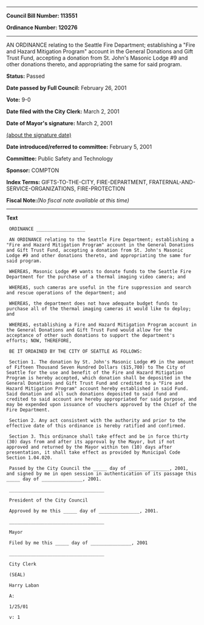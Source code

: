 

********

**Council Bill Number: 113551**
   
**Ordinance Number: 120276**
********

 AN ORDINANCE relating to the Seattle Fire Department; establishing a "Fire and Hazard Mitigation Program" account in the General Donations and Gift Trust Fund, accepting a donation from St. John's Masonic Lodge #9 and other donations thereto, and appropriating the same for said program.

**Status:** Passed
   
**Date passed by Full Council:** February 26, 2001
   
**Vote:** 9-0
   
**Date filed with the City Clerk:** March 2, 2001
   
**Date of Mayor's signature:** March 2, 2001
   
[(about the signature date)](/~public/approvaldate.htm)
   
   
   
**Date introduced/referred to committee:** February 5, 2001
   
**Committee:** Public Safety and Technology
   
**Sponsor:** COMPTON
   
   
**Index Terms:** GIFTS-TO-THE-CITY, FIRE-DEPARTMENT, FRATERNAL-AND-SERVICE-ORGANIZATIONS, FIRE-PROTECTION

**Fiscal Note:**_(No fiscal note available at this time)_

********

**Text**
   
```
 ORDINANCE __________________

 AN ORDINANCE relating to the Seattle Fire Department; establishing a "Fire and Hazard Mitigation Program" account in the General Donations and Gift Trust Fund, accepting a donation from St. John's Masonic Lodge #9 and other donations thereto, and appropriating the same for said program.

 WHEREAS, Masonic Lodge #9 wants to donate funds to the Seattle Fire Department for the purchase of a thermal imaging video camera; and

 WHEREAS, such cameras are useful in the fire suppression and search and rescue operations of the department; and

 WHEREAS, the department does not have adequate budget funds to purchase all of the thermal imaging cameras it would like to deploy; and

 WHEREAS, establishing a Fire and Hazard Mitigation Program account in the General Donations and Gift Trust Fund would allow for the acceptance of other such donations to support the department's efforts; NOW, THEREFORE,

 BE IT ORDAINED BY THE CITY OF SEATTLE AS FOLLOWS:

 Section 1. The donation by St. John's Masonic Lodge #9 in the amount of Fifteen Thousand Seven Hundred Dollars ($15,700) to The City of Seattle for the use and benefit of the Fire and Hazard Mitigation Program is hereby accepted, which donation shall be deposited in the General Donations and Gift Trust Fund and credited to a "Fire and Hazard Mitigation Program" account hereby established in said Fund. Said donation and all such donations deposited to said fund and credited to said account are hereby appropriated for said purpose, and may be expended upon issuance of vouchers approved by the Chief of the Fire Department.

 Section 2. Any act consistent with the authority and prior to the effective date of this ordinance is hereby ratified and confirmed.

 Section 3. This ordinance shall take effect and be in force thirty (30) days from and after its approval by the Mayor, but if not approved and returned by the Mayor within ten (10) days after presentation, it shall take effect as provided by Municipal Code Section 1.04.020.

 Passed by the City Council the _____ day of _______________, 2001, and signed by me in open session in authentication of its passage this _____ day of _______________, 2001.

 ___________________________________

 President of the City Council

 Approved by me this _____ day of _______________, 2001.

 ___________________________________

 Mayor

 Filed by me this _____ day of _______________, 2001

 ___________________________________

 City Clerk

 (SEAL)

 Harry Laban

 A:

 1/25/01

 v: 1

```

